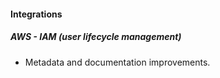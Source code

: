 
#### Integrations

##### AWS - IAM (user lifecycle management)

- Metadata and documentation improvements.
